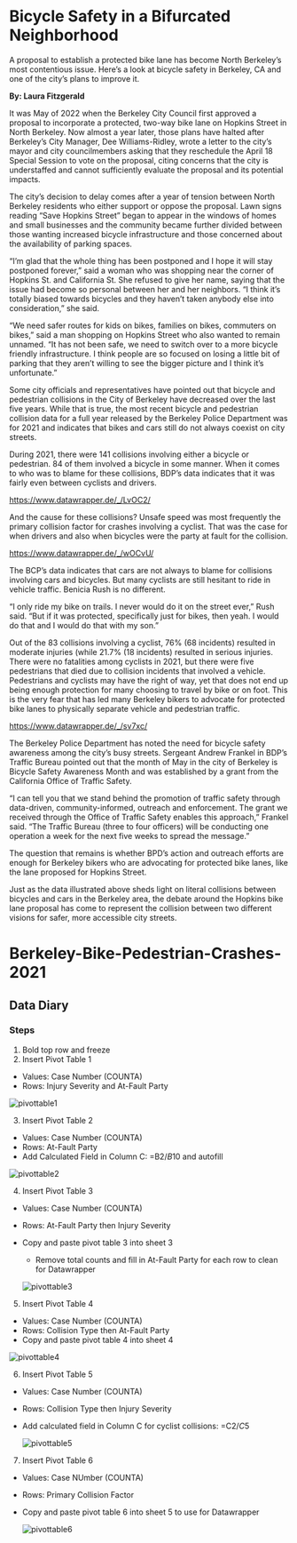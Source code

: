 # Bicycle Safety in a Bifurcated Neighborhood

A proposal to establish a protected bike lane has become North Berkeley’s most contentious issue. Here’s a look at bicycle safety in Berkeley, CA and one of the city’s plans to improve it.

**By: Laura Fitzgerald**

It was May of 2022 when the Berkeley City Council first approved a proposal to incorporate a protected, two-way bike lane on Hopkins Street in North Berkeley. Now almost a year later, those plans have halted after Berkeley’s City Manager, Dee Williams-Ridley, wrote a letter to the city’s mayor and city councilmembers asking that they reschedule the April 18 Special Session to vote on the proposal, citing concerns that the city is understaffed and cannot sufficiently evaluate the proposal and its potential impacts. 

The city’s decision to delay comes after a year of tension between North Berkeley residents who either support or oppose the proposal. Lawn signs reading “Save Hopkins Street” began to appear in the windows of homes and small businesses and the community became further divided between those wanting increased bicycle infrastructure and those concerned about the availability of parking spaces.

“I’m glad that the whole thing has been postponed and I hope it will stay postponed forever,” said a woman who was shopping near the corner of Hopkins St. and California St. She refused to give her name, saying that the issue had become so personal between her and her neighbors. “I think it’s totally biased towards bicycles and they haven’t taken anybody else into consideration,” she said.

“We need safer routes for kids on bikes, families on bikes, commuters on bikes,” said a man shopping on Hopkins Street who also wanted to remain unnamed. “It has not been safe, we need to switch over to a more bicycle friendly infrastructure. I think people are so focused on losing a little bit of parking that they aren’t willing to see the bigger picture and I think it’s unfortunate.”

Some city officials and representatives have pointed out that bicycle and pedestrian collisions in the City of Berkeley have decreased over the last five years. While that is true, the most recent bicycle and pedestrian collision data for a full year released by the Berkeley Police Department was for 2021 and indicates that bikes and cars still do not always coexist on city streets.

During 2021, there were 141 collisions involving either a bicycle or pedestrian. 84 of them involved a bicycle in some manner. When it comes to who was to blame for these collisions, BDP’s data indicates that it was fairly even between cyclists and drivers.

https://www.datawrapper.de/_/LvOC2/

And the cause for these collisions? Unsafe speed was most frequently the primary collision factor for crashes involving a cyclist. That was the case for when drivers and also when bicycles were the party at fault for the collision.

https://www.datawrapper.de/_/wOCvU/

The BCP’s data indicates that cars are not always to blame for collisions involving cars and bicycles. But many cyclists are still hesitant to ride in vehicle traffic. Benicia Rush is no different.

“I only ride my bike on trails. I never would do it on the street ever,” Rush said. “But if it was protected, specifically just for bikes, then yeah. I would do that and I would do that with my son.”

Out of the 83 collisions involving a cyclist, 76% (68 incidents) resulted in moderate injuries (while 21.7% (18 incidents) resulted in serious injuries. There were no fatalities among cyclists in 2021, but there were five pedestrians that died due to collision incidents that involved a vehicle. Pedestrians and cyclists may have the right of way, yet that does not end up being enough protection for many choosing to travel by bike or on foot. This is the very fear that has led many Berkeley bikers to advocate for protected bike lanes to physically separate vehicle and pedestrian traffic. 

https://www.datawrapper.de/_/sv7xc/

The Berkeley Police Department has noted the need for bicycle safety awareness among the city’s busy streets. Sergeant Andrew Frankel in BDP’s Traffic Bureau pointed out that the month of May in the city of Berkeley is Bicycle Safety Awareness Month and was established by a grant from the California Office of Traffic Safety. 

“I can tell you that we stand behind the promotion of traffic safety through data-driven, community-informed, outreach and enforcement. The grant we received through the Office of Traffic Safety enables this approach,” Frankel said. “The Traffic Bureau (three to four officers) will be conducting one operation a week for the next five weeks to spread the message.”

The question that remains is whether BPD’s action and outreach efforts are enough for Berkeley bikers who are advocating for protected bike lanes, like the lane proposed for Hopkins Street.

Just as the data illustrated above sheds light on literal collisions between bicycles and cars in the Berkeley area, the debate around the Hopkins bike lane proposal has come to represent  the collision between two different visions for safer, more accessible city streets.





# Berkeley-Bike-Pedestrian-Crashes-2021
## Data Diary
### Steps
1. Bold top row and freeze
2. Insert Pivot Table 1
* Values: Case Number (COUNTA)
* Rows: Injury Severity and At-Fault Party

 ![pivottable1](/PivotTable1.png)

3. Insert Pivot Table 2
* Values: Case Number (COUNTA)
* Rows: At-Fault Party
* Add Calculated Field in Column C: =B2/$B$10 and autofill

![pivottable2](/PivotTable2.png)

4. Insert Pivot Table 3
* Values: Case Number (COUNTA)
* Rows: At-Fault Party then Injury Severity
* Copy and paste pivot table 3 into sheet 3 
  * Remove total counts and fill in At-Fault Party for each row to clean for Datawrapper
  
  ![pivottable3](/PivotTable3.png)
  
5. Insert Pivot Table 4
* Values: Case Number (COUNTA)
* Rows: Collision Type then At-Fault Party
* Copy and paste pivot table 4 into sheet 4

 ![pivottable4](/PivotTable4.png)

6. Insert Pivot Table 5
* Values: Case Number (COUNTA)
* Rows: Collision Type then Injury Severity
* Add calculated field in Column C for cyclist collisions: =C2/$C$5

  ![pivottable5](/PivotTable5New.png)


7. Insert Pivot Table 6
* Values: Case NUmber (COUNTA)
* Rows: Primary Collision Factor
 * Copy and paste pivot table 6 into sheet 5 to use for Datawrapper

   ![pivottable6](/PivotTable6.png)


